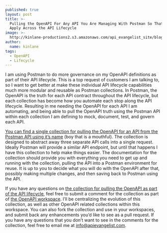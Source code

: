 ```yaml
---
published: true
layout: post
title: >-
  Pulling the OpenAPI For Any API You Are Managing With Postman So That You Can
  Apply Across the API Lifecycle
image: >-
  http://kinlane-productions2.s3.amazonaws.com/api_evangelist_site/blog/screen_shot_2020_11_23_at_12.22.32_pm.png
author:
  name: kinlane
tags:
  - OpenAPI
  - Lifecycle
---
```

I am using Postman to do more governance on my OpenAPI definitions as part of their API lifecycle. This is a top request of customers I am talking to, so I want to get better at make these individual API lifecycle capabilities much more modular and reusable as Postman collections. In Postman, the OpenAPI is the truth for each API contract throughout the API lifecycle, but each collection has become how you automate each stop along the API lifecycle. Resulting in me needing the OpenAPI for each API I am automating, and being able to pull the OpenAPI truth using the Postman API within each collection I am defining to mock, document, test, and govern each API.

[You can find a single collection for pulling the OpenAPI for an API from the Postman API using it’s name](https://www.postman.com/apievangelist/workspace/openapi/documentation/35240-55e13485-0280-46ad-b24e-19ae293af5f6) (boy that is a mouthful). The collection is designed to abstract away three separate API calls into a single request. Ideally Postman will provide a similar API endpoint, but until that happens I have this collection to help make things easier. The documentation for the collection should provide you with everything you need to get up and running with the collection, pulling the API into a Postman environment for reuse. It is up to you to decide what you will do with the OpenAPI after that, possibly making multiple changes, and then saving back to Postman using the API.

If you have any questions on [the collection for pulling the OpenAPI as part of the API lifecycle](https://www.postman.com/apievangelist/workspace/openapi/request/35240-3512f921-d0f2-46cd-b42f-48e45fad890f), feel free to submit a comment for the collection as part of [the OpenAPI workspace](https://www.postman.com/apievangelist/workspace/openapi/overview). I’ll be centralizing the evolution of this collection, as well as other OpenAPI related collections within this workspace. You can also fork the collection and use in your workspaces, and submit back any enhancements you’d like to see as a pull request. If you have any questions that you don’t want to see in the comments for the collection, feel free to email me at [info@apievangelist.com](mailto:info@apievangelist.com).